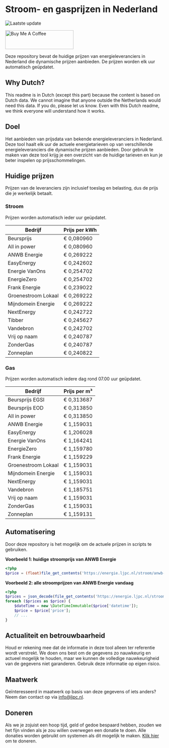 # Stroom- en gasprijzen in Nederland

![Laatste update](https://img.shields.io/badge/laatste%20update-2025--09--29%2002%3A00%20CET-brightgreen)

<a href="https://www.buymeacoffee.com/Lars-" target="_blank"><img src="https://cdn.buymeacoffee.com/buttons/v2/default-orange.png" alt="Buy Me A Coffee" height="60" style="height: 60px !important;width: 217px !important;" ></a>

Deze repository bevat de huidige prijzen van energieleveranciers in Nederland die dynamische prijzen aanbieden. De prijzen worden elk uur automatisch geüpdatet.

## Why Dutch?

This readme is in Dutch (except this part) because the content is based on Dutch data. We cannot imagine that anyone outside the Netherlands would need this data. If you do, please let us know. Even with this Dutch readme, we think
everyone will understand how it works.

## Doel

Het aanbieden van prijsdata van bekende energieleveranciers in Nederland. Deze tool haalt elk uur de actuele energietarieven op van verschillende energieleveranciers die dynamische prijzen aanbieden. Door gebruik te maken van deze tool
krijg je een overzicht van de huidige tarieven en kun je beter inspelen op prijsschommelingen.

## Huidige prijzen

Prijzen van de leveranciers zijn inclusief toeslag en belasting, dus de prijs die je werkelijk betaalt.

### Stroom

Prijzen worden automatisch ieder uur geüpdatet.

 Bedrijf | Prijs per kWh 
---------|---------------
Beursprijs | € 0,080960
All in power | € 0,080960
ANWB Energie | € 0,269222
EasyEnergy | € 0,242602
Energie VanOns | € 0,254702
EnergieZero | € 0,254702
Frank Energie | € 0,239022
Groenestroom Lokaal | € 0,269222
Mijndomein Energie | € 0,269222
NextEnergy | € 0,242722
Tibber | € 0,245627
Vandebron | € 0,242702
Vrij op naam | € 0,240787
ZonderGas | € 0,240787
Zonneplan | € 0,240822


### Gas

Prijzen worden automatisch iedere dag rond 07.00 uur geüpdatet.

 Bedrijf | Prijs per m³ 
---------|--------------
Beursprijs EGSI | € 0,313687
Beursprijs EOD | € 0,313850
All in power | € 0,313850
ANWB Energie | € 1,159031
EasyEnergy | € 1,206028
Energie VanOns | € 1,164241
EnergieZero | € 1,159780
Frank Energie | € 1,159229
Groenestroom Lokaal | € 1,159031
Mijndomein Energie | € 1,159031
NextEnergy | € 1,159031
Vandebron | € 1,185751
Vrij op naam | € 1,159031
ZonderGas | € 1,159031
Zonneplan | € 1,159131


## Automatisering

Door deze repository is het mogelijk om de actuele prijzen in scripts te gebruiken.

**Voorbeeld 1: huidige stroomprijs van ANWB Energie**

```php
<?php
$price = (float)file_get_contents('https://energie.ljpc.nl/stroom/anwb-energie-nu.txt');

```

**Voorbeeld 2: alle stroomprijzen van ANWB Energie vandaag**

```php
<?php
$prices = json_decode(file_get_contents('https://energie.ljpc.nl/stroom/all-in-power-vandaag.json'),true);
foreach ($prices as $price) {
    $dateTime = new \DateTimeImmutable($price['datetime']);
    $price = $price['price'];
    // ...
}
```

## Actualiteit en betrouwbaarheid

Houd er rekening mee dat de informatie in deze tool alleen ter referentie wordt verstrekt. We doen ons best om de gegevens zo nauwkeurig en actueel mogelijk te houden, maar we kunnen de volledige nauwkeurigheid van de gegevens niet
garanderen. Gebruik deze informatie op eigen risico.

## Maatwerk

Geïnteresseerd in maatwerk op basis van deze gegevens of iets anders? Neem dan contact op
via [info@ljpc.nl](mailto:info@ljpc.nl?subject=Energie%20prijzen).

## Doneren

Als we je zojuist een hoop tijd, geld of gedoe bespaard hebben, zouden we het fijn vinden als je zou willen overwegen een
donatie te doen. Alle donaties worden gebruikt om systemen als dit mogelijk te
maken. [Klik hier](https://www.buymeacoffee.com/Lars-) om te doneren.
